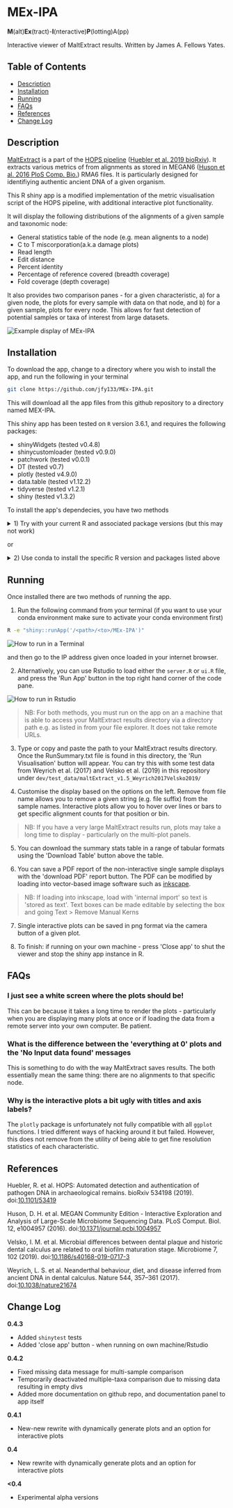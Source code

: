 # MEx-IPA

**M**(alt)**Ex**(tract)-**I**(nteractive)**P**(lotting)A(pp)

Interactive viewer of MaltExtract results. Written by James A. Fellows Yates.

## Table of Contents  
 * [Description](#description)  
 * [Installation](#installation)
 * [Running](#running)
 * [FAQs](#faqs)
 * [References](#references)
 * [Change Log](#change-log)

## Description
[MaltExtract](https://github.com/rhuebler/MaltExtract) is a part of the [HOPS pipeline](https://github.com/rhuebler/HOPS) ([Huebler et al. 2019 bioRxiv](https://doi.org/10.1101/534198)).
It extracts various metrics of from alignments as stored
in MEGAN6 ([Huson et al. 2016 PloS Comp. Bio.](https://doi.org/10.1371/journal.pcbi.1004957)) RMA6 files.
It is particularly designed for identifiying authentic ancient DNA of 
a given organism.

This R shiny app is a modified implementation of the metric visualisation 
script of the HOPS pipeline, with additional interactive plot functionality.

It will display the following distributions of the alignments of a given sample
and taxonomic node:
  * General statistics table of the node (e.g. mean alignents to a node)
  * C to T miscorporation(a.k.a damage plots)
  * Read length
  * Edit distance
  * Percent identity
  * Percentage of reference covered (breadth coverage)
  * Fold coverage (depth coverage)

It also provides two comparison panes - for a given characteristic, a) for a
given node, the plots for every sample with data on that node, and b) for a 
given sample, plots for every node. This allows for fast detection of potential
samples or taxa of interest from large datasets.  

![Example display of MEx-IPA](assets/images/01-MExIPA_example.gif)

## Installation

To download the app, change to a directory where you wish to install the 
app, and run the following in your terminal

```bash
git clone https://github.com/jfy133/MEx-IPA.git
```

This will download all the app files from this github repository to a
directory named MEX-IPA.

This shiny app has been tested on `R` version 3.6.1, and requires the following 
packages:

 * shinyWidgets (tested v0.4.8)
 * shinycustomloader (tested v0.9.0)
 * patchwork (tested v0.0.1)
 * DT (tested v0.7)
 * plotly (tested v4.9.0)
 * data.table (tested v1.12.2)
 * tidyverse (tested v1.2.1)
 * shiny (tested v1.3.2)

To install the app's dependecies, you have two methods

<details><summary>1) Try with your current R and associated package versions (but this may not work)
</summary>

Load your local version of R in your terminal

Install versions of packages associated with your version of R:

```r
install.packages(c("shiny", "tidyverse", "data.table", "plotly", "DT", 
  "patchwork", "shinycustomloader", "shinyWidgets"))
```

</details>

or


<details><summary>2) Use conda to install the specific R version and packages listed above</summary>
Changed into the cloned MEx-IPA Directory

```bash
cd MEx-IPA
```

Create a conda environment, and follow instructions as displayed in your 
terminal.

```bash
conda env create -f environment.yaml
```

Activate the newly created environment

```bash
conda activate MEx-IPA
```

Check you've loaded the correct version of R (it should say 3.6.1)

```bash
which R
```

Now load R 

```bash
R
```

Now we need to make sure you install the missing MEx-IPA to the conda 
environment's Rlibs path and not computers default ones. This is an issue with 
the R versions in conda and will be fixed soon.

```r
.libPaths(.libPaths()[grep("envs/MEx-IPA/lib/R/library", .libPaths())])
```

Now we can install the packages not in the conda channels.

```r
devtools::install_github("thomasp85/patchwork")
install.packages("shinycustomloader")
```

Once installed, you can exit R, pressing `n` when it asks to save your 
workspace.

```r
quit()
```

To finish, deactivate the conda environment with

```bash
conda deactivate
```
</details>

## Running

Once installed there are two methods of running the app. 

1) Run the following command from your terminal (if you want to use your conda
environment make sure to activate your conda environment first)

```bash
R -e "shiny::runApp('/<path>/<to>/MEx-IPA')"
```

![How to run in a Terminal](assets/images/02-terminal_instructions.png)

and then go to the IP address given once loaded in your internet browser.

2) Alternatively, you can use Rstudio to load either the `server.R` or `ui.R` 
file, and press the 'Run App' button in the top right hand corner of the 
code pane.

![How to run in Rstudio](assets/images/03-rstudio_instructions.png)

> NB: For both methods, you must run on the app on an a machine that is able to 
> access your MaltExtract results directory via a directory path e.g. as listed 
> in from your file explorer. It does not take remote URLs.

3) Type or copy and paste the path to your MaltExtract results directory. Once
the RunSummary.txt file is found in this directory, the 'Run Visualisation' 
button will appear. You can try this with some test data from Weyrich et al. 
(2017) and Velsko et al. (2019) in this repository under 
`dev/test_data/maltExtract_v1.5_Weyrich2017Velsko2019/` 

4) Customise the display based on the options on the left. Remove from
file name allows you to remove a given string (e.g. file suffix) from the
sample names. Interactive plots allow you to hover over lines or bars to get
specific alignment counts for that position or bin.

> NB: If you have a very large MaltExtract results run, plots may take a 
> long time to display - particularly on the multi-plot panels.

5) You can download the summary stats table in a range of tabular formats 
using the 'Download Table' button above the table.

6) You can save a PDF report of the non-interactive single sample displays with 
the 'download PDF' report button. The PDF can be modified by loading into 
vector-based image software such as [inkscape](https://inkscape.org/). 

> NB: If loading into inkscape, load with 'internal import' so text is 'stored
> as text'. Text boxes can be made editable by selecting the box and going 
> Text > Remove Manual Kerns

7) Single interactive plots can be saved in png format via the camera button
of a given plot.

8) To finish: if running on your own machine - press 'Close app' to shut the 
viewer and stop the shiny app instance in R.

## FAQs

### I just see a white screen where the plots should be!

This can be because it takes a long time to render the plots - particularly
when you are displaying many plots at once or if loading the data
from a remote server into your own computer. Be patient.

### What is the difference between the 'everything at 0' plots and the 'No Input data found' messages

This is something to do with the way MaltExtract saves results. The both 
essentially mean the same thing: there are no alignments to that specific node.

### Why is the interactive plots a bit ugly with titles and axis labels?
The `plotly` package is unfortunately not fully compatible with all `ggplot` 
functions. I tried different ways of hacking around it but failed. However,
this does not remove from the utility of being able to get fine resolution
statistics of each characteristic.

## References

Huebler, R. et al. HOPS: Automated detection and authentication of pathogen DNA in archaeological remains. bioRxiv 534198 (2019). doi:[10.1101/53419](http://dx.doi.org/10.1101/534198)

Huson, D. H. et al. MEGAN Community Edition - Interactive Exploration and Analysis of Large-Scale Microbiome Sequencing Data. PLoS Comput. Biol. 12, e1004957 (2016). doi:[10.1371/journal.pcbi.1004957](http://dx.doi.org/10.1371/journal.pcbi.1004957)

Velsko, I. M. et al. Microbial differences between dental plaque and historic dental calculus are related to oral biofilm maturation stage. Microbiome 7, 102 (2019). doi:[10.1186/s40168-019-0717-3](http://dx.doi.org/10.1186/s40168-019-0717-3)

Weyrich, L. S. et al. Neanderthal behaviour, diet, and disease inferred from ancient DNA in dental calculus. Nature 544, 357–361 (2017). doi:[10.1038/nature21674](http://dx.doi.org/10.1038/nature21674)

## Change Log
**0.4.3**
  * Added `shinytest` tests
  * Added 'close app' button - when running on own machine/Rstudio

**0.4.2**
  * Fixed missing data message for multi-sample comparison
  * Temporarily deactivated multiple-taxa comparison due to missing data resulting in empty divs
  * Added more documentation on github repo, and documentation panel to app itself

**0.4.1**
  * New-new rewrite with dynamically generate plots and an option for interactive plots

**0.4**
  * New rewrite with dynamically generate plots and an option for interactive plots

**<0.4** 
  * Experimental alpha versions
